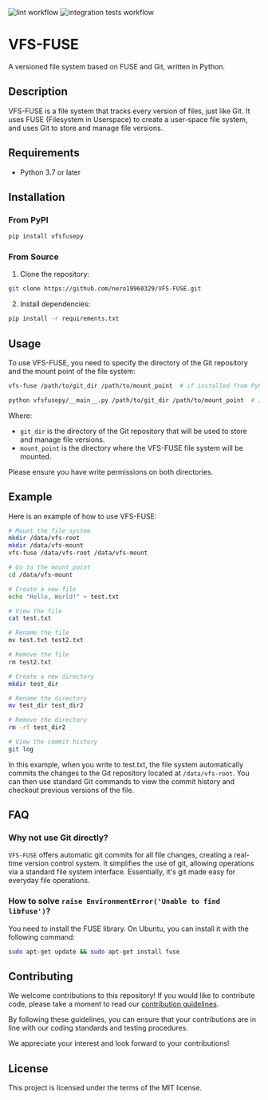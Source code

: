 ![lint workflow](https://github.com/nero19960329/vfs-fuse/actions/workflows/lint.yml/badge.svg)
![integration tests workflow](https://github.com/nero19960329/vfs-fuse/actions/workflows/integration_tests.yml/badge.svg)

# VFS-FUSE

A versioned file system based on FUSE and Git, written in Python.

## Description

VFS-FUSE is a file system that tracks every version of files, just like Git. It uses FUSE (Filesystem in Userspace) to create a user-space file system, and uses Git to store and manage file versions.

## Requirements

- Python 3.7 or later

## Installation

### From PyPI

```bash
pip install vfsfusepy
```

### From Source

1. Clone the repository:

```bash
git clone https://github.com/nero19960329/VFS-FUSE.git
```

2. Install dependencies:

```bash
pip install -r requirements.txt
```

## Usage

To use VFS-FUSE, you need to specify the directory of the Git repository and the mount point of the file system:

```bash
vfs-fuse /path/to/git_dir /path/to/mount_point  # if installed from PyPI

python vfsfusepy/__main__.py /path/to/git_dir /path/to/mount_point  # if installed from source
```

Where:

- `git_dir` is the directory of the Git repository that will be used to store and manage file versions.
- `mount_point` is the directory where the VFS-FUSE file system will be mounted.

Please ensure you have write permissions on both directories.

## Example

Here is an example of how to use VFS-FUSE:

```bash
# Mount the file system
mkdir /data/vfs-root
mkdir /data/vfs-mount
vfs-fuse /data/vfs-root /data/vfs-mount

# Go to the mount point
cd /data/vfs-mount

# Create a new file
echo "Hello, World!" > test.txt

# View the file
cat test.txt

# Rename the file
mv test.txt test2.txt

# Remove the file
rm test2.txt

# Create a new directory
mkdir test_dir

# Rename the directory
mv test_dir test_dir2

# Remove the directory
rm -rf test_dir2

# View the commit history
git log
```

In this example, when you write to test.txt, the file system automatically commits the changes to the Git repository located at `/data/vfs-root`. You can then use standard Git commands to view the commit history and checkout previous versions of the file.

## FAQ

### Why not use Git directly?

`VFS-FUSE` offers automatic git commits for all file changes, creating a real-time version control system. It simplifies the use of git, allowing operations via a standard file system interface. Essentially, it's git made easy for everyday file operations.

### How to solve `raise EnvironmentError('Unable to find libfuse')`?

You need to install the FUSE library. On Ubuntu, you can install it with the following command:

```bash
sudo apt-get update && sudo apt-get install fuse
```

## Contributing
We welcome contributions to this repository! If you would like to contribute code, please take a moment to read our [contribution guidelines](https://github.com/nero19960329/VFS-FUSE/blob/main/CONTRIBUTING.md).

By following these guidelines, you can ensure that your contributions are in line with our coding standards and testing procedures.

We appreciate your interest and look forward to your contributions!

## License

This project is licensed under the terms of the MIT license.
